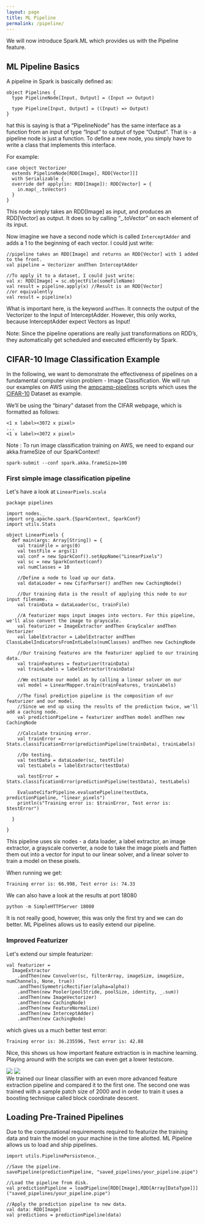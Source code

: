 ```yaml
---
layout: page
title: ML Pipeline
permalink: /pipeline/
---
```


We will now introduce Spark.ML which provides us with the Pipeline feature.

## ML Pipeline Basics

A pipeline in Spark is basically defined as:

````
object Pipelines {
  type PipelineNode[Input, Output] = (Input => Output)

  type Pipeline[Input, Output] = ((Input) => Output)
}
````

hat this is saying is that a “PipelineNode” has the same interface as a function from an input of type “Input” to output of type “Output”. 
That is - a pipeline node is just a function. To define a new node, you simply have to write a class that implements this interface.

For example: 

````
case object Vectorizer 
  extends PipelineNode[RDD[Image], RDD[Vector]]] 
  with Serializable {
  override def apply(in: RDD[Image]): RDD[Vector] = {
    in.map(_.toVector)
  }
}
````

This node simply takes an RDD[Image] as input, and produces an RDD[Vector] as output. 
It does so by calling “_.toVector” on each element of its input. 

Now imagine we have a second node which is called `InterceptAdder` and adds a 1 to the beginning of each vector.
I could just write: 

````
//pipeline takes an RDD[Image] and returns an RDD[Vector] with 1 added to the front.
val pipeline = Vectorizer andThen InterceptAdder 

//To apply it to a dataset, I could just write:
val x: RDD[Image] = sc.objectFile(someFileName)
val result = pipeline.apply(x) //Result is an RDD[Vector]
//or equivalently
val result = pipeline(x)
````

What is important here, is the keyword `andThen`. It connects the output of the Vectorizer to the Input of InterceptAdder.
However, this only works, because InterceptAdder expect Vectors as Input!

Note: Since the pipeline operations are really just transformations on RDD’s, they automatically get scheduled and executed efficiently by Spark.


## CIFAR-10 Image Classification Example

In the following, we want to demonstrate the effectiveness of pipelines on a fundamental computer vision problem - Image Classification.
We will run our examples on AWS using the [ampcamp-pipelines](http://10.225.217.159/ampcamp-pipelines.zip) scripts which uses the [CIFAR-10](http://www.cs.toronto.edu/~kriz/cifar.html) Dataset as example. 

We’ll be using the “binary” dataset from the CIFAR webpage, which is formatted as follows:

````
<1 x label><3072 x pixel>
...
<1 x label><3072 x pixel>
````

Note : To run image classification training on AWS, we need to expand our akka.frameSize of our SparkContext!

````
spark-submit --conf spark.akka.frameSize=100
````


### First simple image classification pipeline 

Let's have a look at `LinearPixels.scala`

````
package pipelines

import nodes._
import org.apache.spark.{SparkContext, SparkConf}
import utils.Stats

object LinearPixels {
  def main(args: Array[String]) = {
    val trainFile = args(0)
    val testFile = args(1)
    val conf = new SparkConf().setAppName("LinearPixels")
    val sc = new SparkContext(conf)
    val numClasses = 10

    //Define a node to load up our data.
    val dataLoader = new CifarParser() andThen new CachingNode()

    //Our training data is the result of applying this node to our input filename.
    val trainData = dataLoader(sc, trainFile)

    //A featurizer maps input images into vectors. For this pipeline, we'll also convert the image to grayscale.
    val featurizer = ImageExtractor andThen GrayScaler andThen Vectorizer
    val labelExtractor = LabelExtractor andThen ClassLabelIndicatorsFromIntLabels(numClasses) andThen new CachingNode

    //Our training features are the featurizer applied to our training data.
    val trainFeatures = featurizer(trainData)
    val trainLabels = labelExtractor(trainData)

    //We estimate our model as by calling a linear solver on our
    val model = LinearMapper.train(trainFeatures, trainLabels)

    //The final prediction pipeline is the composition of our featurizer and our model.
    //Since we end up using the results of the prediction twice, we'll add a caching node.
    val predictionPipeline = featurizer andThen model andThen new CachingNode

    //Calculate training error.
    val trainError = Stats.classificationError(predictionPipeline(trainData), trainLabels)

    //Do testing.
    val testData = dataLoader(sc, testFile)
    val testLabels = labelExtractor(testData)

    val testError = Stats.classificationError(predictionPipeline(testData), testLabels)

    EvaluateCifarPipeline.evaluatePipeline(testData, predictionPipeline, "linear_pixels")
    println(s"Training error is: $trainError, Test error is: $testError")

  }

}
````

This pipeline uses six nodes - a data loader, a label extractor, an image extractor, a grayscale converter, a node to take the image pixels and flatten them out into a vector for input to our linear solver, and a linear solver to train a model on these pixels.

When running we get:

````
Training error is: 66.998, Test error is: 74.33
````

We can also have a look at the results at port 18080

````
python -m SimpleHTTPServer 18080
````

It is not really good, however, this was only the first try and we can do better.
ML Pipelines allows us to easily extend our pipeline.

### Improved Featurizer

Let's extend our simple featurizer:

````
val featurizer =
  ImageExtractor
    .andThen(new Convolver(sc, filterArray, imageSize, imageSize, numChannels, None, true))
    .andThen(SymmetricRectifier(alpha=alpha))
    .andThen(new Pooler(poolStride, poolSize, identity, _.sum))
    .andThen(new ImageVectorizer)
    .andThen(new CachingNode)
    .andThen(new FeatureNormalize)
    .andThen(new InterceptAdder)
    .andThen(new CachingNode)
````

which gives us a much better test error: 

````
Training error is: 36.235596, Test error is: 42.88
````

Nice, this shows us how important feature extraction is in machine learning. 
Playing around with the scripts we can even get a lower testscore.

<div class="fig figcenter fighighlight">
  <img src="{{'/assets/cifar10bad.png' | prepend: site.baseurl }}">
  <img src="{{'/assets/cifar10good.png' | prepend: site.baseurl }}">
  <div class="figcaption">
    We trained our linear classifier with an even more advanced feature extraction pipeline and compared it to the first one. The second one was trained with a sample patch size of 2000 and in order to train it uses a boosting technique called block coordinate descent.
  </div>
</div>

## Loading Pre-Trained Pipelines

Due to the computational requirements required to featurize the training data and train the model on your machine in the time allotted.
ML Pipeline allows us to load and ship pipelines.

````
import utils.PipelinePersistence._

//Save the pipeline.
savePipeline(predictionPipeline, "saved_pipelines/your_pipeline.pipe")
    
//Load the pipeline from disk.
val predictionPipeline = loadPipeline[RDD[Image],RDD[Array[DataType]]]("saved_pipelines/your_pipeline.pipe")
    
//Apply the prediction pipeline to new data.
val data: RDD[Image]
val predictions = predictionPipeline(data)
````

